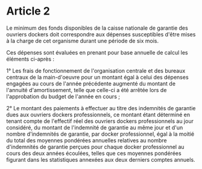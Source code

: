 # Article 2

Le minimum des fonds disponibles de la caisse nationale de garantie des ouvriers dockers doit correspondre aux dépenses susceptibles d'être mises à la charge de cet organisme durant une période de six mois.

Ces dépenses sont évaluées en prenant pour base annuelle de calcul les éléments ci-après :

1° Les frais de fonctionnement de l'organisation centrale et des bureaux centraux de la main-d'oeuvre pour un montant égal à celui des dépenses engagées au cours de l'année précédente augmenté du montant de l'annuité d'amortissement, telle que celle-ci a été arrêtée lors de l'approbation du budget de l'année en cours ;

2° Le montant des paiements à effectuer au titre des indemnités de garantie dues aux ouvriers dockers professionnels, ce montant étant déterminé en tenant compte de l'effectif réel des ouvriers dockers professionnels au jour considéré, du montant de l'indemnité de garantie au même jour et d'un nombre d'indemnités de garantie, par docker professionnel, égal à la moitié du total des moyennes pondérées annuelles relatives au nombre d'indemnités de garantie perçues pour chaque docker professionnel au cours des deux années écoulées, telles que ces moyennes pondérées figurant dans les statistiques annexées aux deux derniers comptes annuels.
